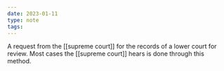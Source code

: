 ```yaml
---
date: 2023-01-11
type: note
tags:
---
```


A request from the [[supreme court]] for the records of a lower court for review. Most cases the [[supreme court]] hears is done through this method.
